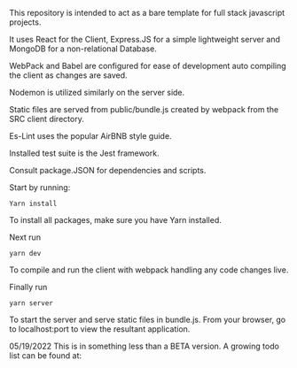 This repository is intended to act as a bare template for full stack javascript projects.

It uses React for the Client, Express.JS for a simple lightweight server and MongoDB for a non-relational Database.

WebPack and Babel are configured for ease of development auto compiling the client as changes are saved.

Nodemon is utilized similarly on the server side.

Static files are served from public/bundle.js created by webpack from the SRC client directory.

Es-Lint uses the popular AirBNB style guide.

Installed test suite is the Jest framework.

Consult package.JSON for dependencies and scripts.

Start by running:
```
Yarn install
```
To install all packages, make sure you have Yarn installed.

Next run

```
yarn dev
```
To compile and run the client with webpack handling any code changes live.

Finally run
```
yarn server
```
To start the server and serve static files in bundle.js. From your browser, go to localhost:port to view the resultant application.

05/19/2022 This is in something less than a BETA version. A growing todo list can be found at:

